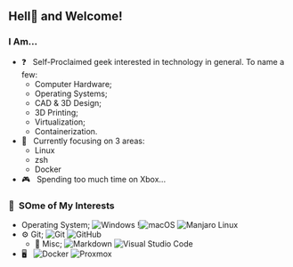 <h2> Hell👹 and Welcome!</h2>

<h3> I Am... </h3>

- ❓ &nbsp; Self-Proclaimed geek interested in technology in general. To name a few:
    - Computer Hardware;
    - Operating Systems;
    - CAD & 3D Design; 
    - 3D Printing;
    - Virtualization;
    - Containerization. 
- 🔎 &nbsp; Currently focusing on 3 areas:
    - Linux
    - zsh
    - Docker
- 🎮 &nbsp; Spending too much time on Xbox...

<h3> 🔖 &nbsp;SOme of My Interests</h3>

- Operating System;
  ![Windows](https://img.shields.io/badge/MS%20Windows-000000?style=flat&logo=windows&labelColor=0078D6)
  !![macOS](https://img.shields.io/badge/macOS,%20iOS,%20ipadOS-000000?style=flat&logo=apple&labelColor=ffffff)
  ![Manjaro Linux](https://img.shields.io/badge/-Manjaro%20Linux-000000?style=flat&logo=manjaro&labelColor=ffffff)
- ⚙️ Git;
  ![Git](https://img.shields.io/badge/-Git-333333?style=flat&logo=git)
  ![GitHub](https://img.shields.io/badge/-GitHub-333333?style=flat&logo=github)
  - 🔧 Misc;
  ![Markdown](https://img.shields.io/badge/-Markdown-333333?style=flat&logo=markdown)
  ![Visual Studio Code](https://img.shields.io/badge/-Visual%20Studio%20Code-333333?style=flat&logo=visual-studio-code&logoColor=007ACC)
- 🖥 &nbsp;
  ![Docker](https://img.shields.io/badge/Docker,%20Docker--Hub-000000?style=flat&logo=docker&labelColor=ffffff)
  ![Proxmox](https://img.shields.io/badge/Proxmox-000000?style=flat&logo=proxmox&labelColor=ffffff)
